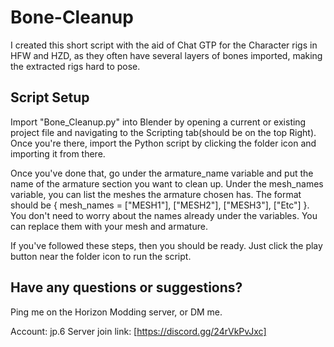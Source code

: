 # Bone-Cleanup

I created this short script with the aid of Chat GTP for the Character rigs in HFW and HZD, as they often have several layers of bones imported, making the extracted rigs hard to pose. 

## Script Setup
Import "Bone_Cleanup.py" into Blender by opening a current or existing project file and navigating to the Scripting tab(should be on the top Right). Once you're there, import the Python script by clicking the folder icon and importing it from there. 

Once you've done that, go under the armature_name variable and put the name of the armature section you want to clean up. Under the mesh_names variable, you can list the meshes the armature chosen has. The format should be { mesh_names = ["MESH1"], ["MESH2"], ["MESH3"], ["Etc"] }. You don't need to worry about the names already under the variables. You can replace them with your mesh and armature. 

If you've followed these steps, then you should be ready. Just click the play button near the folder icon to run the script.


## Have any questions or suggestions? 
Ping me on the Horizon Modding server, or DM me. 

Account: jp.6
Server join link: [https://discord.gg/24rVkPvJxc]

